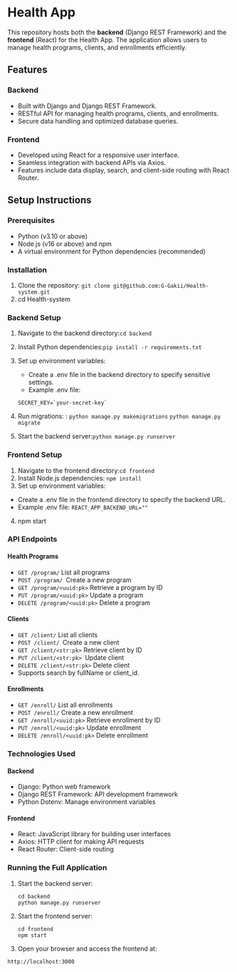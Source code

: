 # Health App

This repository hosts both the **backend** (Django REST Framework) and the **frontend** (React) for the Health App. The application allows users to manage health programs, clients, and enrollments efficiently.

## Features

### Backend

- Built with Django and Django REST Framework.
- RESTful API for managing health programs, clients, and enrollments.
- Secure data handling and optimized database queries.

### Frontend

- Developed using React for a responsive user interface.
- Seamless integration with backend APIs via Axios.
- Features include data display, search, and client-side routing with React Router.

## Setup Instructions

### Prerequisites

- Python (v3.10 or above)
- Node.js (v16 or above) and npm
- A virtual environment for Python dependencies (recommended)

### Installation

1. Clone the repository: `git clone git@github.com:G-Gakii/Health-system.git`
2. cd Health-system

### Backend Setup

1. Navigate to the backend directory:`cd backend`
2. Install Python dependencies:`pip install -r requirements.txt`
3. Set up environment variables:

   - Create a .env file in the backend directory to specify sensitive settings.
   - Example .env file:

   ```
   SECRET_KEY=`your-secret-key`

   ```

4. Run migrations: : `python manage.py makemigrations` `python manage.py migrate`
5. Start the backend server:`python manage.py runserver`

### Frontend Setup

1. Navigate to the frontend directory:`cd frontend`
2. Install Node.js dependencies: `npm install`
3. Set up environment variables:

- Create a .env file in the frontend directory to specify the backend URL.
- Example .env file: `REACT_APP_BACKEND_URL=""`

4. npm start

### API Endpoints

#### Health Programs

- `GET /program/` List all programs
- `POST /program/ `Create a new program
- `GET /program/<uuid:pk>` Retrieve a program by ID
- `PUT /program/<uuid:pk>` Update a program
- `DELETE /program/<uuid:pk>` Delete a program

#### Clients

- `GET /client/` List all clients
- `POST /client/ `Create a new client
- `GET /client/<str:pk>` Retrieve client by ID
- `PUT /client/<str:pk> `Update client
- `DELETE /client/<str:pk>` Delete client
- Supports search by fullName or client_id.

#### Enrollments

- `GET /enroll/` List all enrollments
- `POST /enroll/` Create a new enrollment
- `GET /enroll/<uuid:pk>` Retrieve enrollment by ID
- `PUT /enroll/<uuid:pk>` Update enrollment
- `DELETE /enroll/<uuid:pk>` Delete enrollment

### Technologies Used

#### Backend

- Django: Python web framework
- Django REST Framework: API development framework
- Python Dotenv: Manage environment variables

#### Frontend

- React: JavaScript library for building user interfaces
- Axios: HTTP client for making API requests
- React Router: Client-side routing

### Running the Full Application

1. Start the backend server:
   ```
   cd backend
   python manage.py runserver
   ```
2. Start the frontend server:
   ```
   cd frontend
   npm start
   ```
3. Open your browser and access the frontend at:

`http://localhost:3000`
